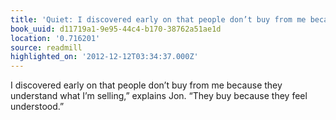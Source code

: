 ```yaml
---
title: 'Quiet: I discovered early on that people don’t buy from me because …'
book_uuid: d11719a1-9e95-44c4-b170-38762a51ae1d
location: '0.716201'
source: readmill
highlighted_on: '2012-12-12T03:34:37.000Z'
---
```


I discovered early on that people don’t buy from me because they understand what I’m selling,” explains Jon. “They buy because they feel understood.”